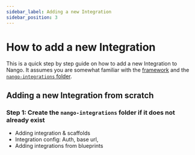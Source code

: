 ```yaml
---
sidebar_label: Adding a new Integration
sidebar_position: 3
---
```


# How to add a new Integration

This is a quick step by step guide on how to add a new Integration to Nango. It assumes you are somewhat familiar with the [framework](framework-overview.md) and the [`nango-integrations` folder](nango-integrations-folder.md).

## Adding a new Integration from scratch

### Step 1: Create the `nango-integrations` folder if it does not already exist

- Adding integration & scaffolds
- Integration config: Auth, base url, 
- Adding integrations from blueprints